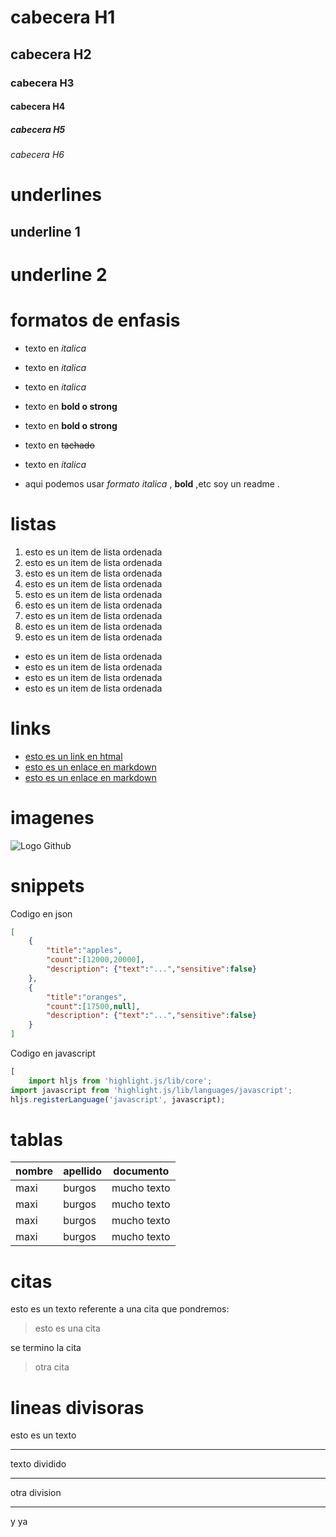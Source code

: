 # cabecera H1
## cabecera H2
### cabecera H3
#### cabecera H4
##### cabecera H5
###### cabecera H6



# underlines

underline 1
-----------
underline 2
===========

# formatos de enfasis

- texto en *italica*
- texto en _italica_
- texto en _italica_
- texto en **bold o strong**
- texto en __bold o strong__
- texto en ~~tachado~~
- texto en _italica_

- aqui podemos usar *formato italica* , **bold** ,etc
soy un readme .


# listas

1. esto es un item de lista ordenada
1. esto es un item de lista ordenada
1. esto es un item de lista ordenada
1. esto es un item de lista ordenada
1. esto es un item de lista ordenada
1. esto es un item de lista ordenada
1. esto es un item de lista ordenada
8. esto es un item de lista ordenada
9. esto es un item de lista ordenada

- esto es un item de lista ordenada
- esto es un item de lista ordenada
- esto es un item de lista ordenada
- esto es un item de lista ordenada


# links
- <a href="http://google.com"> esto es un link en htmal</a>
- [esto es un enlace en markdown](http://google.com)
- [esto es un enlace en markdown](index.html)


# imagenes
![Logo Github](https://th.bing.com/th/id/OIP.eTCbdR_AFzbqHMPXhrJWUQHaEK?pid=ImgDet&rs=1)

# snippets
Codigo en json
```JSON
[
    {
        "title":"apples",
        "count":[12000,20000],
        "description": {"text":"...","sensitive":false}
    },
    {
        "title":"oranges",
        "count":[17500,null],
        "description": {"text":"...","sensitive":false}
    }
]

```
Codigo en javascript

```Javascript
[
    import hljs from 'highlight.js/lib/core';
import javascript from 'highlight.js/lib/languages/javascript';
hljs.registerLanguage('javascript', javascript);

```
# tablas
| nombre | apellido | documento |
| ------ | -------- | --------- |
| maxi | burgos | mucho texto |
| maxi | burgos | mucho texto |
| maxi | burgos | mucho texto |
| maxi | burgos | mucho texto |

# citas
esto es un texto referente a una cita que pondremos:
> esto es una cita

se termino la cita

> otra cita


# lineas divisoras
esto es un texto

--- 
texto dividido

***
otra division
___
y ya 


